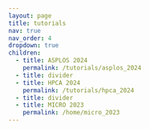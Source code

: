 ```yaml
---
layout: page
title: tutorials 
nav: true
nav_order: 4
dropdown: true
children:
  - title: ASPLOS 2024
    permalink: /tutorials/asplos_2024
  - title: divider
  - title: HPCA 2024
    permalink: /tutorials/hpca_2024
  - title: divider
  - title: MICRO 2023
    permalink: /home/micro_2023
---
```

